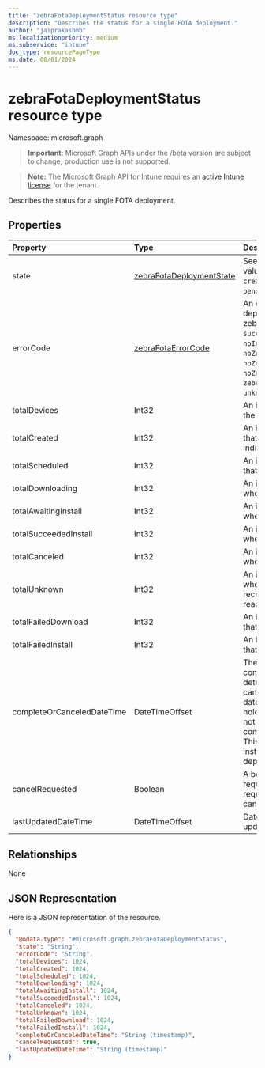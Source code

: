 ```yaml
---
title: "zebraFotaDeploymentStatus resource type"
description: "Describes the status for a single FOTA deployment."
author: "jaiprakashmb"
ms.localizationpriority: medium
ms.subservice: "intune"
doc_type: resourcePageType
ms.date: 08/01/2024
---
```


# zebraFotaDeploymentStatus resource type

Namespace: microsoft.graph

> **Important:** Microsoft Graph APIs under the /beta version are subject to change; production use is not supported.

> **Note:** The Microsoft Graph API for Intune requires an [active Intune license](https://go.microsoft.com/fwlink/?linkid=839381) for the tenant.

Describes the status for a single FOTA deployment.

## Properties
|Property|Type|Description|
|:---|:---|:---|
|state|[zebraFotaDeploymentState](../resources/intune-androidfotaservice-zebrafotadeploymentstate.md)|See zebraFotaDeploymentState enum for possible values. Possible values are: `pendingCreation`, `createFailed`, `created`, `inProgress`, `completed`, `pendingCancel`, `canceled`, `unknownFutureValue`.|
|errorCode|[zebraFotaErrorCode](../resources/intune-androidfotaservice-zebrafotaerrorcode.md)|An error code indicating the failure reason, when the deployment state is `createFailed`. Possible values: See zebraFotaErrorCode enum. Possible values are: `success`, `noDevicesFoundInSelectedAadGroups`, `noIntuneDevicesFoundInSelectedAadGroups`, `noZebraFotaEnrolledDevicesFoundForCurrentTenant`, `noZebraFotaEnrolledDevicesFoundInSelectedAadGroups`, `noZebraFotaDevicesFoundForSelectedDeviceModel`, `zebraFotaCreateDeploymentRequestFailure`, `unknownFutureValue`.|
|totalDevices|Int32|An integer that indicates the total number of devices in the deployment.|
|totalCreated|Int32|An integer that indicates the total number of devices that have a job in the CREATED state. Typically indicates jobs that did not reach the devices. |
|totalScheduled|Int32|An integer that indicates the total number of devices that received the json and are scheduled. |
|totalDownloading|Int32|An integer that indicates the total number of devices where installation was successful.|
|totalAwaitingInstall|Int32|An integer that indicates the total number of devices where installation was successful.|
|totalSucceededInstall|Int32|An integer that indicates the total number of devices where installation was successful.|
|totalCanceled|Int32|An integer that indicates the total number of devices where installation was canceled.|
|totalUnknown|Int32|An integer that indicates the total number of devices where no deployment status or end state has not received, even after the scheduled end date was reached.|
|totalFailedDownload|Int32|An integer that indicates the total number of devices that have failed to download the new OS file.|
|totalFailedInstall|Int32|An integer that indicates the total number of devices that have failed to install the new OS file.|
|completeOrCanceledDateTime|DateTimeOffset|The date and time when this deployment was completed or canceled. The actual date time is determined by the value of state. If the state is canceled, this property holds the cancellation date/time. If the the state is completed, this property holds the completion date/time. If the deployment is not completed before the deployment end date, then completed date/time and end date/time are the same. This is always in the deployment timezone. Note: An installation that is in progress can continue past the deployment end date.|
|cancelRequested|Boolean|A boolean that indicates if a cancellation was requested on the deployment. NOTE: A cancellation request does not guarantee that the deployment was canceled.|
|lastUpdatedDateTime|DateTimeOffset| Date and time when the deployment status was updated from Zebra|

## Relationships
None

## JSON Representation
Here is a JSON representation of the resource.
<!-- {
  "blockType": "resource",
  "@odata.type": "microsoft.graph.zebraFotaDeploymentStatus"
}
-->
``` json
{
  "@odata.type": "#microsoft.graph.zebraFotaDeploymentStatus",
  "state": "String",
  "errorCode": "String",
  "totalDevices": 1024,
  "totalCreated": 1024,
  "totalScheduled": 1024,
  "totalDownloading": 1024,
  "totalAwaitingInstall": 1024,
  "totalSucceededInstall": 1024,
  "totalCanceled": 1024,
  "totalUnknown": 1024,
  "totalFailedDownload": 1024,
  "totalFailedInstall": 1024,
  "completeOrCanceledDateTime": "String (timestamp)",
  "cancelRequested": true,
  "lastUpdatedDateTime": "String (timestamp)"
}
```
